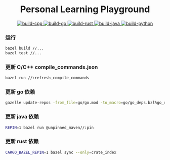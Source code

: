 <h1 align="center">Personal Learning Playground</h1>

<div align="center"><p>
    <a href="https://github.com/liubang/playground/actions/workflows/build_cpp.yml">
        <img src="https://img.shields.io/github/actions/workflow/status/liubang/playground/build_cpp.yml?label=build-cpp&style=flat-square&branch=main" alt="build-cpp" />
    </a>
    <a href="https://github.com/liubang/playground/actions/workflows/build_go.yml">
        <img src="https://img.shields.io/github/actions/workflow/status/liubang/playground/build_go.yml?label=build-go&style=flat-square&branch=main" alt="build-go" />
    </a>
    <a href="https://github.com/liubang/playground/actions/workflows/build_rust.yml">
        <img src="https://img.shields.io/github/actions/workflow/status/liubang/playground/build_rust.yml?label=build-rust&style=flat-square&branch=main" alt="build-rust" />
    </a>
    <a href="https://github.com/liubang/playground/actions/workflows/build_java.yml">
        <img src="https://img.shields.io/github/actions/workflow/status/liubang/playground/build_java.yml?label=build-java&style=flat-square&branch=main" alt="build-java" />
    </a>
    <a href="https://github.com/liubang/playground/actions/workflows/build_python.yml">
        <img src="https://img.shields.io/github/actions/workflow/status/liubang/playground/build_python.yml?label=build-python&style=flat-square&branch=main" alt="build-python" />
    </a>

</p></div>

### 运行

```sh
bazel build //...
bazel test //...
```

### 更新 C/C++ compile_commands.json

```sh
bazel run //:refresh_compile_commands
```

### 更新 go 依赖

```sh
gazelle update-repos -from_file=go/go.mod -to_macro=go/go_deps.bzl%go_repositories
```

### 更新 java 依赖

```sh
REPIN=1 bazel run @unpinned_maven//:pin
```

### 更新 rust 依赖

```sh
CARGO_BAZEL_REPIN=1 bazel sync --only=crate_index
```
